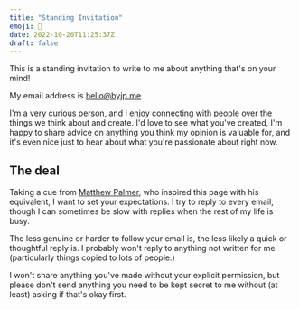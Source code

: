 ```yaml
---
title: "Standing Invitation"
emoji: 📮
date: 2022-10-20T11:25:37Z
draft: false
---
```


This is a standing invitation to write to me about anything that's on your mind!

My email address is hello@byjp.me.

I'm a very curious person, and I enjoy connecting with people over the things we think about and create. I'd love to see what you've created, I'm happy to share advice on anything you think my opinion is valuable for, and it's even nice just to hear about what you're passionate about right now.

## The deal

Taking a cue from [Matthew Palmer](https://matthewpalmer.net/standing-invitation/), who inspired this page with his equivalent, I want to set your expectations. I try to reply to every email, though I can sometimes be slow with replies when the rest of my life is busy.

The less genuine or harder to follow your email is, the less likely a quick or thoughtful reply is. I probably won't reply to anything not written for me (particularly things copied to lots of people.)

I won't share anything you've made without your explicit permission, but please don't send anything you need to be kept secret to me without (at least) asking if that's okay first.

